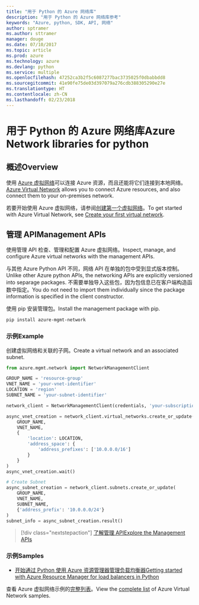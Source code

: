 ```yaml
---
title: "用于 Python 的 Azure 网络库"
description: "用于 Python 的 Azure 网络库参考"
keywords: "Azure, python, SDK, API, 网络"
author: sptramer
ms.author: sttramer
manager: douge
ms.date: 07/10/2017
ms.topic: article
ms.prod: azure
ms.technology: azure
ms.devlang: python
ms.service: multiple
ms.openlocfilehash: 47252ca3b2f5c6087277bac3735025f0dbabbdd8
ms.sourcegitcommit: 41e90fe75de03d397079a276cdb388305290e27e
ms.translationtype: HT
ms.contentlocale: zh-CN
ms.lasthandoff: 02/23/2018
---
```

# <a name="azure-network-libraries-for-python"></a><span data-ttu-id="d84d3-104">用于 Python 的 Azure 网络库</span><span class="sxs-lookup"><span data-stu-id="d84d3-104">Azure Network libraries for python</span></span>

## <a name="overview"></a><span data-ttu-id="d84d3-105">概述</span><span class="sxs-lookup"><span data-stu-id="d84d3-105">Overview</span></span>

<span data-ttu-id="d84d3-106">使用 [Azure 虚拟网络](/azure/virtual-network/virtual-networks-overview)可以连接 Azure 资源，而且还能将它们连接到本地网络。</span><span class="sxs-lookup"><span data-stu-id="d84d3-106">[Azure Virtual Network](/azure/virtual-network/virtual-networks-overview) allows you to connect Azure resources, and also connect them to your on-premises network.</span></span>

<span data-ttu-id="d84d3-107">若要开始使用 Azure 虚拟网络，请参阅[创建第一个虚拟网络](/azure/virtual-network/virtual-network-get-started-vnet-subnet)。</span><span class="sxs-lookup"><span data-stu-id="d84d3-107">To get started with Azure Virtual Network, see [Create your first virtual network](/azure/virtual-network/virtual-network-get-started-vnet-subnet).</span></span>

## <a name="management-apis"></a><span data-ttu-id="d84d3-108">管理 API</span><span class="sxs-lookup"><span data-stu-id="d84d3-108">Management APIs</span></span>

<span data-ttu-id="d84d3-109">使用管理 API 检查、管理和配置 Azure 虚拟网络。</span><span class="sxs-lookup"><span data-stu-id="d84d3-109">Inspect, manage, and configure Azure virtual networks with the management APIs.</span></span>

<span data-ttu-id="d84d3-110">与其他 Azure Python API 不同，网络 API 在单独的包中受到显式版本控制。</span><span class="sxs-lookup"><span data-stu-id="d84d3-110">Unlike other Azure python APIs, the networking APIs are explicitly versioned into separage packages.</span></span> <span data-ttu-id="d84d3-111">不需要单独导入这些包，因为包信息已在客户端构造函数中指定。</span><span class="sxs-lookup"><span data-stu-id="d84d3-111">You do not need to import them individually since the package information is specified in the client constructor.</span></span>

<span data-ttu-id="d84d3-112">使用 pip 安装管理包。</span><span class="sxs-lookup"><span data-stu-id="d84d3-112">Install the management package with pip.</span></span>

```bash
pip install azure-mgmt-network
```

### <a name="example"></a><span data-ttu-id="d84d3-113">示例</span><span class="sxs-lookup"><span data-stu-id="d84d3-113">Example</span></span>

<span data-ttu-id="d84d3-114">创建虚拟网络和关联的子网。</span><span class="sxs-lookup"><span data-stu-id="d84d3-114">Create a virtual network and an associated subnet.</span></span>

```python
from azure.mgmt.network import NetworkManagementClient

GROUP_NAME = 'resource-group'
VNET_NAME = 'your-vnet-identifier'
LOCATION = 'region'
SUBNET_NAME = 'your-subnet-identifier'

network_client = NetworkManagementClient(credentials, 'your-subscription-id')

async_vnet_creation = network_client.virtual_networks.create_or_update(
    GROUP_NAME,
    VNET_NAME,
    {
        'location': LOCATION,
        'address_space': {
            'address_prefixes': ['10.0.0.0/16']
        }
    }
)
async_vnet_creation.wait()

# Create Subnet
async_subnet_creation = network_client.subnets.create_or_update(
    GROUP_NAME,
    VNET_NAME,
    SUBNET_NAME,
    {'address_prefix': '10.0.0.0/24'}
)
subnet_info = async_subnet_creation.result()
```

> [!div class="nextstepaction"]
> [<span data-ttu-id="d84d3-115">了解管理 API</span><span class="sxs-lookup"><span data-stu-id="d84d3-115">Explore the Management APIs</span></span>](/python/api/overview/azure/network/management)

### <a name="samples"></a><span data-ttu-id="d84d3-116">示例</span><span class="sxs-lookup"><span data-stu-id="d84d3-116">Samples</span></span>

* [<span data-ttu-id="d84d3-117">开始通过 Python 使用 Azure 资源管理器管理负载均衡器</span><span class="sxs-lookup"><span data-stu-id="d84d3-117">Getting started with Azure Resource Manager for load balancers in Python</span></span>](https://azure.microsoft.com/en-us/resources/samples/network-python-manage-loadbalancer/)

<span data-ttu-id="d84d3-118">查看 Azure 虚拟网络示例的[完整列表](https://azure.microsoft.com/en-us/resources/samples/?platform=python&term=virtual%20network)。</span><span class="sxs-lookup"><span data-stu-id="d84d3-118">View the [complete list](https://azure.microsoft.com/en-us/resources/samples/?platform=python&term=virtual%20network) of Azure Virtual Network samples.</span></span>
